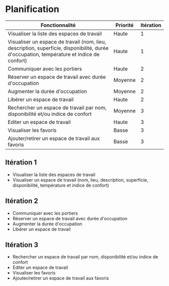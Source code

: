 # Planification

| Fonctionnalité															                                    								| Priorité   | Itération |
|-----------------------------------------------------------------------------------------------------------------------------------------------|------------|-----------|
| Visualiser la liste des espaces de travail													    											| Haute		 | 1		 |
| Visualiser un espace de travail (nom, lieu, description, superficie, disponibilité, durée d'occupation, température et indice de confort)		| Haute      | 1         |
| Communiquer avec les portiers 															    												| Haute      | 2         |
| Réserver un espace de travail avec durée d'occupation 										    											| Moyenne    | 2         |
| Augmenter la durée d'occupation 															    												| Moyenne    | 2         |
| Libérer un espace de travail 																    												| Haute      | 2         |
| Rechercher un espace de travail par nom, disponibilité et/ou indice de confort					    										| Moyenne    | 3         |
| Editer un espace de travail																    												| Haute      | 3         |
| Visualiser les favoris 																	    												| Basse      | 3         |
| Ajouter/retirer un espace de travail aux favoris												    											| Basse      | 3         |

## Itération 1

* Visualiser la liste des espaces de travail
* Visualiser un espace de travail (nom, lieu, description, superficie, disponibilité, température et indice de confort)

## Itération 2

* Communiquer avec les portiers
* Réserver un espace de travail avec durée d'occupation
* Augmenter la durée d'occupation
* Libérer un espace de travail

## Itération 3

* Rechercher un espace de travail par nom, disponibilité et/ou indice de confort
* Editer un espace de travail
* Visualiser les favoris
* Ajouter/retirer un espace de travail aux favoris
